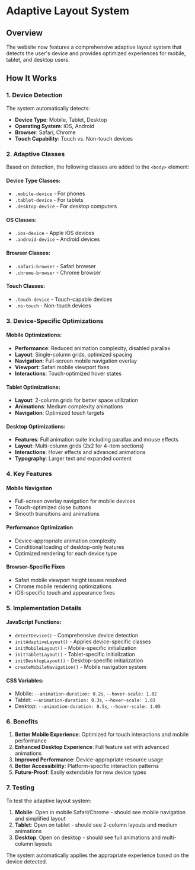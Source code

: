 # Adaptive Layout System

## Overview
The website now features a comprehensive adaptive layout system that detects the user's device and provides optimized experiences for mobile, tablet, and desktop users.

## How It Works

### 1. Device Detection
The system automatically detects:
- **Device Type**: Mobile, Tablet, Desktop
- **Operating System**: iOS, Android
- **Browser**: Safari, Chrome
- **Touch Capability**: Touch vs. Non-touch devices

### 2. Adaptive Classes
Based on detection, the following classes are added to the `<body>` element:

#### Device Type Classes:
- `.mobile-device` - For phones
- `.tablet-device` - For tablets
- `.desktop-device` - For desktop computers

#### OS Classes:
- `.ios-device` - Apple iOS devices
- `.android-device` - Android devices

#### Browser Classes:
- `.safari-browser` - Safari browser
- `.chrome-browser` - Chrome browser

#### Touch Classes:
- `.touch-device` - Touch-capable devices
- `.no-touch` - Non-touch devices

### 3. Device-Specific Optimizations

#### Mobile Optimizations:
- **Performance**: Reduced animation complexity, disabled parallax
- **Layout**: Single-column grids, optimized spacing
- **Navigation**: Full-screen mobile navigation overlay
- **Viewport**: Safari mobile viewport fixes
- **Interactions**: Touch-optimized hover states

#### Tablet Optimizations:
- **Layout**: 2-column grids for better space utilization
- **Animations**: Medium complexity animations
- **Navigation**: Optimized touch targets

#### Desktop Optimizations:
- **Features**: Full animation suite including parallax and mouse effects
- **Layout**: Multi-column grids (2x2 for 4-item sections)
- **Interactions**: Hover effects and advanced animations
- **Typography**: Larger text and expanded content

### 4. Key Features

#### Mobile Navigation
- Full-screen overlay navigation for mobile devices
- Touch-optimized close buttons
- Smooth transitions and animations

#### Performance Optimization
- Device-appropriate animation complexity
- Conditional loading of desktop-only features
- Optimized rendering for each device type

#### Browser-Specific Fixes
- Safari mobile viewport height issues resolved
- Chrome mobile rendering optimizations
- iOS-specific touch and appearance fixes

### 5. Implementation Details

#### JavaScript Functions:
- `detectDevice()` - Comprehensive device detection
- `initAdaptiveLayout()` - Applies device-specific classes
- `initMobileLayout()` - Mobile-specific initialization
- `initTabletLayout()` - Tablet-specific initialization
- `initDesktopLayout()` - Desktop-specific initialization
- `createMobileNavigation()` - Mobile navigation system

#### CSS Variables:
- Mobile: `--animation-duration: 0.2s`, `--hover-scale: 1.02`
- Tablet: `--animation-duration: 0.3s`, `--hover-scale: 1.03`
- Desktop: `--animation-duration: 0.5s`, `--hover-scale: 1.05`

### 6. Benefits

1. **Better Mobile Experience**: Optimized for touch interactions and mobile performance
2. **Enhanced Desktop Experience**: Full feature set with advanced animations
3. **Improved Performance**: Device-appropriate resource usage
4. **Better Accessibility**: Platform-specific interaction patterns
5. **Future-Proof**: Easily extendable for new device types

### 7. Testing

To test the adaptive layout system:

1. **Mobile**: Open in mobile Safari/Chrome - should see mobile navigation and simplified layout
2. **Tablet**: Open on tablet - should see 2-column layouts and medium animations
3. **Desktop**: Open on desktop - should see full animations and multi-column layouts

The system automatically applies the appropriate experience based on the device detected.
